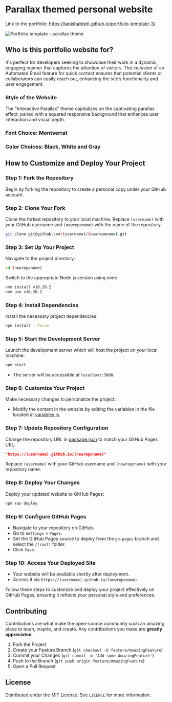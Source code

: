 # Parallax themed personal website
Link to the portfolio: https://tanishabisht.github.io/portfolio-template-3/

![Portfolio template - parallax theme](demo/demo.gif)

## Who is this portfolio website for?
It's perfect for developers seeking to showcase their work in a dynamic, engaging manner that captures the attention of visitors. The inclusion of an Automated Email feature for quick contact ensures that potential clients or collaborators can easily reach out, enhancing the site’s functionality and user engagement.

### Style of the Website
The "Interactive Parallax" theme capitalizes on the captivating parallax effect, paired with a squared responsive background that enhances user interaction and visual depth. 

### Font Choice: Montserrat

### Color Choices: Black, White and Gray

## How to Customize and Deploy Your Project

### Step 1: Fork the Repository
Begin by forking the repository to create a personal copy under your GitHub account.

### Step 2: Clone Your Fork
Clone the forked repository to your local machine. Replace `(username)` with your GitHub username and `(newreponame)` with the name of the repository.
```bash
git clone git@github.com:(username)/(newreponame).git
```

### Step 3: Set Up Your Project
Navigate to the project directory:
```bash
cd (newreponame)
```

Switch to the appropriate Node.js version using nvm:
```bash
nvm install v16.20.2
nvm use v16.20.2
```

### Step 4: Install Dependencies
Install the necessary project dependencies:
```bash
npm install --force
```

### Step 5: Start the Development Server
Launch the development server which will host the project on your local machine:
```bash
npm start
```
- The server will be accessible at `localhost:3000`.

### Step 6: Customize Your Project
Make necessary changes to personalize the project:
- Modify the content in the website by editing the variables in the file located at [variables.js](/src/Content/variables.js).

### Step 7: Update Repository Configuration
Change the repository URL in [package.json](/package.json) to match your GitHub Pages URL:
```json
"https://(username).github.io/(newreponame)"
```
Replace `(username)` with your GitHub username and `(newreponame)` with your repository name.

### Step 8: Deploy Your Changes
Deploy your updated website to GitHub Pages:
```bash
npm run deploy
```

### Step 9: Configure GitHub Pages
- Navigate to your repository on GitHub.
- Go to `Settings` > `Pages`.
- Set the GitHub Pages source to deploy from the `gh-pages` branch and select the `/(root)` folder.
- Click `Save`.

### Step 10: Access Your Deployed Site
- Your website will be available shortly after deployment.
- Access it via `https://(username).github.io/(newreponame)`.

Follow these steps to customize and deploy your project effectively on GitHub Pages, ensuring it reflects your personal style and preferences.

## Contributing
Contributions are what make the open-source community such an amazing place to learn, inspire, and create. Any contributions you make are **greatly appreciated**.
1. Fork the Project
2. Create your Feature Branch (`git checkout -b feature/AmazingFeature`)
3. Commit your Changes (`git commit -m 'Add some AmazingFeature'`)
4. Push to the Branch (`git push origin feature/AmazingFeature`)
5. Open a Pull Request

## License
Distributed under the MIT License. See `LICENSE` for more information.